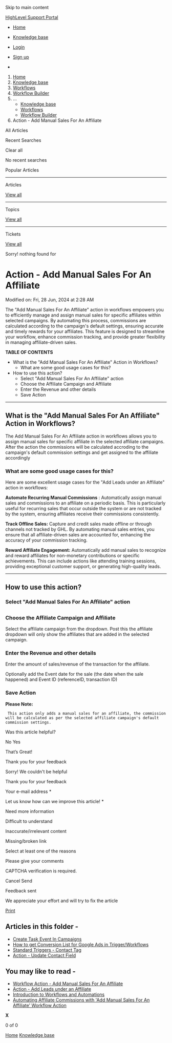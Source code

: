 Skip to main content

[ HighLevel Support Portal ](https://help.gohighlevel.com)

  * [ Home ](/support/home)
  * [ Knowledge base ](/support/solutions)

  * [Login](/support/login)
  * [Sign up](/support/signup)
  * 

  1. [Home](/support/home)
  2. [Knowledge base](/support/solutions)
  3. [Workflows](/support/solutions/48000455132)
  4. [Workflow Builder](/support/solutions/folders/48000678544)
  5. ... 
     * [Knowledge base](/support/solutions)
     * [Workflows](/support/solutions/48000455132)
     * [Workflow Builder](/support/solutions/folders/48000678544)
  6. Action - Add Manual Sales For An Affiliate

All  Articles 

Recent Searches

Clear all

No recent searches

Popular Articles

* * *

Articles

[View all](/support/search/solutions)

* * *

Topics

[View all](/support/search/topics)

* * *

Tickets

[View all](/support/search/tickets)

Sorry! nothing found for   

# Action - Add Manual Sales For An Affiliate

Modified on: Fri, 28 Jun, 2024 at 2:28 AM

The "Add Manual Sales For An Affiliate" action in workflows empowers you to efficiently manage and assign manual sales for specific affiliates within selected campaigns. By automating this process, commissions are calculated according to the campaign's default settings, ensuring accurate and timely rewards for your affiliates. This feature is designed to streamline your workflow, enhance commission tracking, and provide greater flexibility in managing affiliate-driven sales.

**TABLE OF CONTENTS**

  * What is the "Add Manual Sales For An Affiliate"  Action in Workflows?
    * What are some good usage cases for this?
  * How to use this action?
    * Select "Add Manual Sales For An Affiliate" action
    * Choose the Affiliate Campaign and Affiliate
    * Enter the Revenue and other details
    * Save Action

* * *

## **What is the "Add Manual Sales For An Affiliate"  Action in Workflows?**

The Add Manual Sales For An Affiliate action in workflows allows you to assign manual sales for specific affiliate in the selected affiliate campaigns. After the action the commissions will be calculated accroding to the campaign's default commission settings and get assigned to the affiliate accordingly

###   

### **What are some good usage cases for this?**

Here are some excellent usage cases for the "Add Leads under an Affiliate" action in workflows:

**Automate Recurring Manual Commissions** : Automatically assign manual sales and commissions to an affiliate on a periodic basis. This is particularly useful for recurring sales that occur outside the system or are not tracked by the system, ensuring affiliates receive their commissions consistently.

**Track Offline Sales:** Capture and credit sales made offline or through channels not tracked by GHL. By automating manual sales entries, you ensure that all affiliate-driven sales are accounted for, enhancing the accuracy of your commission tracking.

**Reward Affiliate Engagement:** Automatically add manual sales to recognize and reward affiliates for non-monetary contributions or specific achievements. This can include actions like attending training sessions, providing exceptional customer support, or generating high-quality leads.

* * *

## **How to use this action?**

### **Select "Add Manual Sales For An Affiliate" action**

## 

### **Choose the Affiliate Campaign and Affiliate**

Select the affiliate campaign from the dropdown. Post this the affiliate dropdown will only show the affiliates that are added in the selected campaign.

### **Enter the Revenue and other details**

Enter the amount of sales/revenue of the transaction for the affiliate.

Optionally add the Event date for the sale (the date when the sale happened) and Event ID (referenceID, transaction ID)

### **Save Action**

**Please Note:**

     This action only adds a manual sales for an affiliate, the commission will be calculated as per the selected affiliate campaign's default commission settings.

Was this article helpful?

No  Yes 

That’s Great!

Thank you for your feedback

Sorry! We couldn't be helpful

Thank you for your feedback

Your e-mail address *

Let us know how can we improve this article! *

Need more information 

Difficult to understand 

Inaccurate/irrelevant content 

Missing/broken link 

Select at least one of the reasons 

Please give your comments 

CAPTCHA verification is required. 

Cancel  Send 

Feedback sent

We appreciate your effort and will try to fix the article

[Print](javascript:print\(\))

## Articles in this folder -

  * [Create Task Event In Campaigns](/support/solutions/articles/48001147413-create-task-event-in-campaigns)
  * [How to get Conversion List for Google Ads in Trigger/Workflows](/support/solutions/articles/48001203453-how-to-get-conversion-list-for-google-ads-in-trigger-workflows)
  * [Standard Triggers - Contact Tag](/support/solutions/articles/48001213546-standard-triggers-contact-tag)
  * [Action - Update Contact Field](/support/solutions/articles/48001214441-action-update-contact-field)

## You may like to read -

  * [Workflow Action - Add Manual Sales For An Affiliate](/support/solutions/articles/155000003459-workflow-action-add-manual-sales-for-an-affiliate)
  * [Action - Add Leads under an Affiliate](/support/solutions/articles/155000002691-action-add-leads-under-an-affiliate)
  * [Introduction to Workflows and Automations](/support/solutions/articles/155000002445-introduction-to-workflows-and-automations)
  * [Automating Affiliate Commissions with 'Add Manual Sales For An Affiliate' Workflow Action](/support/solutions/articles/155000003666-automating-affiliate-commissions-with-add-manual-sales-for-an-affiliate-workflow-action)

**X**

0 of 0 []()

[Home](/support/home) [Knowledge base](/support/solutions)
